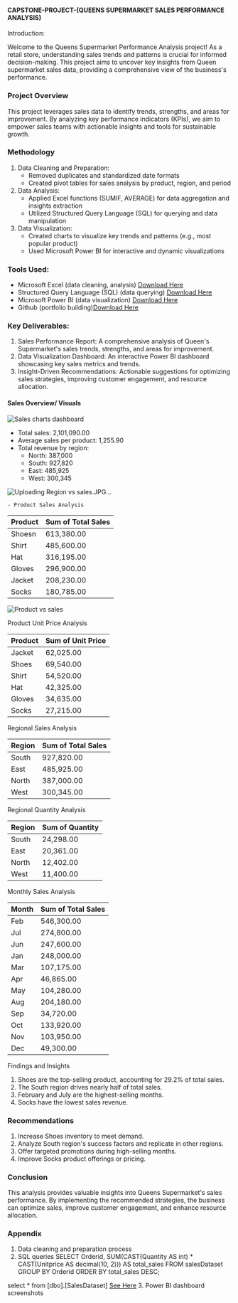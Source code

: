 #### CAPSTONE-PROJECT-(QUEENS SUPERMARKET SALES PERFORMANCE ANALYSIS)


Introduction:

Welcome to the Queens Supermarket Performance Analysis project! As a retail store, understanding sales trends and patterns is crucial for informed decision-making. This project aims to uncover key insights from Queen supermarket sales data, providing a comprehensive view of the business's performance.

### Project Overview
This project leverages sales data to identify trends, strengths, and areas for improvement. By analyzing key performance indicators (KPIs), we aim to empower sales teams with actionable insights and tools for sustainable growth.


### Methodology

1. Data Cleaning and Preparation:
    - Removed duplicates and standardized date formats
    - Created pivot tables for sales analysis by product, region, and period
2. Data Analysis:
    - Applied Excel functions (SUMIF, AVERAGE) for data aggregation and insights extraction
    - Utilized Structured Query Language (SQL) for querying and data manipulation
3. Data Visualization:
    - Created charts to visualize key trends and patterns (e.g., most popular product)
    - Used Microsoft Power BI for interactive and dynamic visualizations

### Tools Used:

- Microsoft Excel (data cleaning, analysis) [Download Here](https://www.microsoft.com)
- Structured Query Language (SQL) (data querying) [Download Here](https://learn.microsoft.com/en-us/sql/ssms/download-sql-server-management-studio-ssms?view=sql-server-ver16&redirectedfrom=MSDN)
- Microsoft Power BI (data visualization) [Download Here](https://www.bing.com/search?pglt=43&q=powerbi.microsoft.com+download&cvid=0fae1f6dca6b4926aa1707cb15244dd6&gs_lcrp=EgRlZGdlKgYIAxAAGEAyBggAEEUYOTIGCAEQABhAMgYIAhAAGEAyBggDEAAYQDIGCAQQABhAMgYIBRAAGEAyBggGEAAYQDIGCAcQABhAMgYICBAAGEDSAQkxNDMzOGowajGoAgCwAgA&FORM=ANNTA1&DAF0=1&PC=U531)
- Github (portfolio building)[Download Here](https://github.com/apps/desktop)

### Key Deliverables:

1. Sales Performance Report: A comprehensive analysis of Queen's Supermarket's sales trends, strengths, and areas for improvement.
2. Data Visualization Dashboard: An interactive Power BI dashboard showcasing key sales metrics and trends.
3. Insight-Driven Recommendations: Actionable suggestions for optimizing sales strategies, improving customer engagement, and resource allocation.

   



#### Sales Overview/ Visuals

![Sales charts dashboard](https://github.com/user-attachments/assets/0241f1b8-64ca-4779-931a-190129ba2b9c)


- Total sales: 2,101,090.00
- Average sales per product: 1,255.90
- Total revenue by region:
    - North: 387,000 
    - South: 927,820 
    - East: 485,925
    - West: 300,345
 
![Uploading Region vs sales.JPG…]()

 
    - Product Sales Analysis

| Product | Sum of Total Sales |
| --- | --- |
| Shoesn | 613,380.00 |
| Shirt  | 485,600.00 |
| Hat    | 316,195.00 |
| Gloves | 296,900.00 |
| Jacket | 208,230.00 |
| Socks  | 180,785.00 |

![Product vs sales](https://github.com/user-attachments/assets/f5325c5d-e70c-464c-894f-8337cfe7f3a2)

Product Unit Price Analysis

| Product | Sum of Unit Price |
| --- | --- |
| Jacket | 62,025.00 |
| Shoes |  69,540.00 |
| Shirt |  54,520.00 |
| Hat    | 42,325.00 |
| Gloves | 34,635.00 |
| Socks  | 27,215.00 |

Regional Sales Analysis

| Region | Sum of Total Sales |
| --- | --- |
| South | 927,820.00 |
| East | 485,925.00 |
| North | 387,000.00 |
| West | 300,345.00 |

Regional Quantity Analysis

| Region | Sum of Quantity |
| --- | --- |
| South | 24,298.00 |
| East | 20,361.00 |
| North | 12,402.00 |
| West | 11,400.00 |

Monthly Sales Analysis

| Month | Sum of Total Sales |
| --- | --- |
| Feb | 546,300.00 |
| Jul | 274,800.00 |
| Jun | 247,600.00 |
| Jan | 248,000.00 |
| Mar | 107,175.00 |
| Apr | 46,865.00 |
| May | 104,280.00 |
| Aug | 204,180.00 |
| Sep | 34,720.00 |
| Oct | 133,920.00 |
| Nov | 103,950.00 |
| Dec | 49,300.00 |

Findings and Insights

1. Shoes are the top-selling product, accounting for 29.2% of total sales.
2. The South region drives nearly half of total sales.
3. February and July are the highest-selling months.
4. Socks have the lowest sales revenue.

### Recommendations

1. Increase Shoes inventory to meet demand.
2. Analyze South region's success factors and replicate in other regions.
3. Offer targeted promotions during high-selling months.
4. Improve Socks product offerings or pricing.

### Conclusion

This analysis provides valuable insights into Queens Supermarket's sales performance. By implementing the recommended strategies, the business can optimize sales, improve customer engagement, and enhance resource allocation.

### Appendix

1. Data cleaning and preparation process
2. SQL queries SELECT Orderid, 
       SUM(CAST(Quantity AS int) * CAST(Unitprice AS decimal(10, 2))) AS total_sales
FROM salesDataset
GROUP BY Orderid
ORDER BY total_sales DESC;

select * from [dbo].[SalesDataset]
                 [See Here](https://drive.google.com/file/d/1x24fM0uK3UgewyJ3F3X-D8OB_O2uAs6Z/view?usp=sharing)
3. Power BI dashboard screenshots









